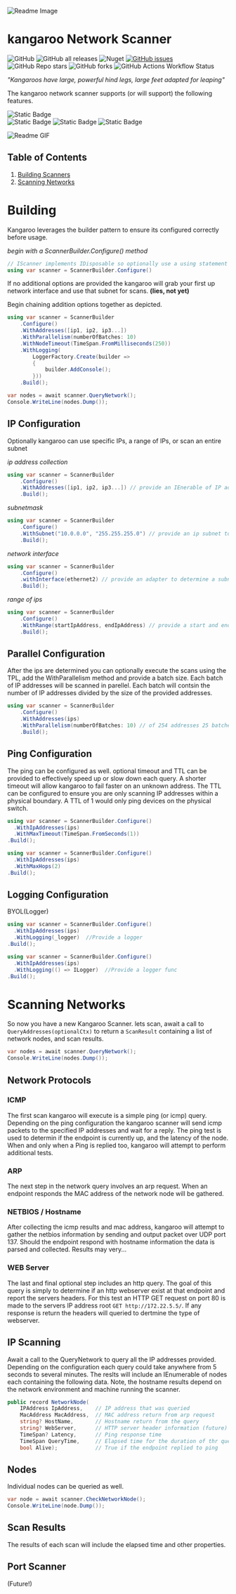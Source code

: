 ![Readme Image](./docs/kangaroo-header.png)

# kangaroo Network Scanner
![GitHub](https://img.shields.io/github/license/ewilliams0305/kangaroo) 
![GitHub all releases](https://img.shields.io/github/downloads/ewilliams0305/kangaroo/total) 
![Nuget](https://img.shields.io/nuget/dt/kangaroo)
[![GitHub issues](https://img.shields.io/github/issues/ewilliams0305/kangaroo)](https://github.com/ewilliams0305/kangaroo/issues)
![GitHub Repo stars](https://img.shields.io/github/stars/ewilliams0305/kangaroo?style=social)
![GitHub forks](https://img.shields.io/github/forks/ewilliams0305/kangaroo?style=social)
![GitHub Actions Workflow Status](https://img.shields.io/github/actions/workflow/status/ewilliams0305/Kangaroo/library.yml)


*"Kangaroos have large, powerful hind legs, large feet adapted for leaping"*


The kangaroo network scanner supports (or will support) the following features. 

![Static Badge](https://img.shields.io/badge/IP-SCAN-blue)  
![Static Badge](https://img.shields.io/badge/PORT-SCAN-green)
![Static Badge](https://img.shields.io/badge/NODE-SCAN-blue)
![Static Badge](https://img.shields.io/badge/PARELLEL-SCAN-blue)   

![Readme GIF](./docs/kangaroo-cli.gif)

## Table of Contents
1. [Building Scanners](#Building)
2. [Scanning Networks](#Scanning-Networks)

# Building
Kangaroo leverages the builder pattern to ensure its configured correctly before usage. 

*begin with a ScannerBuilder.Configure() method*
``` csharp
// IScanner implements IDisposable so optionally use a using statement
using var scanner = ScannerBuilder.Configure()
```
If no additional options are provided the kangaroo will grab your first up network interface and use that subnet for scans. **(lies, not yet)**

Begin chaining addition options together as depicted. 

``` csharp
using var scanner = ScannerBuilder
    .Configure()
    .WithAddresses([ip1, ip2, ip3...])
    .WithParallelism(numberOfBatches: 10)
    .WithNodeTimeout(TimeSpan.FromMilliseconds(250))
    .WithLogging(
        LoggerFactory.Create(builder =>
        {
            builder.AddConsole();
        }))
    .Build();

var nodes = await scanner.QueryNetwork();
Console.WriteLine(nodes.Dump());
```

## IP Configuration
Optionally kangaroo can use specific IPs, a range of IPs, or scan an entire subnet

*ip address collection*
``` csharp
using var scanner = ScannerBuilder
    .Configure()
    .WithAddresses([ip1, ip2, ip3...]) // provide an IEnerable of IP addresses
    .Build();
```

*subnetmask*
``` csharp
using var scanner = ScannerBuilder
    .Configure()
    .WithSubnet("10.0.0.0", "255.255.255.0") // provide an ip subnet to scan
    .Build();
```

*network interface*
``` csharp
using var scanner = ScannerBuilder
    .Configure()
    .withInterface(ethernet2) // provide an adapter to determine a subnet (optinal string name)
    .Build();
```

*range of ips*
``` csharp
using var scanner = ScannerBuilder
    .Configure()
    .WithRange(startIpAddress, endIpAddress) // provide a start and end address to scan a range of IPs 
    .Build();
```

## Parallel Configuration

After the ips are determined you can optionally execute the scans using the TPL, add the WithParallelism 
method and provide a batch size. Each batch of IP addresses will be scanned in parellel. Each batch will contsin the number of IP addresses divided by the size of the provided addresses. 
``` csharp
using var scanner = ScannerBuilder
    .Configure()
    .WithAddresses(ips)
    .WithParallelism(numberOfBatches: 10) // of 254 addresses 25 batches of 10 addresses will be scanned.  
    .Build();
```

## Ping Configuration
The ping can be configured as well. optional timeout and TTL can be provided to effectively speed up or slow down each query. A shorter timeout will allow kangaroo to fail faster on an unknown address. The TTL can be configured to ensure you are only scanning IP addresses within a physical boundary. A TTL of 1 would only ping devices on the physical switch. 

``` csharp
using var scanner = ScannerBuilder.Configure()
  .WithIpAddresses(ips)
  .WithMaxTimeout(TimeSpan.FromSeconds(1))
.Build();
```

``` csharp
using var scanner = ScannerBuilder.Configure()
  .WithIpAddresses(ips)
  .WithMaxHops(2)
.Build();
```

## Logging Configuration
BYOL(Logger) 

``` csharp
using var scanner = ScannerBuilder.Configure()
  .WithIpAddresses(ips)
  .WithLogging(_logger)  //Provide a logger
.Build();
```

``` csharp
using var scanner = ScannerBuilder.Configure()
  .WithIpAddresses(ips)
  .WithLogging(() => ILogger)  //Provide a logger func
.Build();
```

# Scanning Networks
So now you have a new Kangaroo Scanner. lets scan, await a call to `QueryAddresses(optionalCtx)` to return a `ScanResult` containing a list of network nodes, and scan results. 

``` csharp
var nodes = await scanner.QueryNetwork();
Console.WriteLine(nodes.Dump());
```

## Network Protocols 

### ICMP
The first scan kangaroo will execute is a simple ping (or icmp) query. 
Depending on the ping configuration the kangaroo scanner will send icmp packets 
to the specified IP addresses and wait for a reply. The ping test is used to determin if the 
endpoint is currently up, and the latency of the node. When and only when a Ping is replied 
too, kangaroo will attempt to perform additional tests. 

### ARP
The next step in the network query involves an arp request. When an endpoint responds the MAC address
of the network node will be gathered. 

### NETBIOS / Hostname
After collecting the icmp results and mac address, kangaroo will attempt to gather the netbios information by sending
and output packet over UDP port 137. Should the endpoint respond with hostname information the data is parsed and
collected. Results may very...

### WEB Server
The last and final optional step includes an http query. The goal of this query is simply to determine if an http webserver 
exist at that endpoint and report the servers headers. For this test an HTTP GET request on port 80 is made to the 
servers IP address root `GET http://172.22.5.5/`. If any response is return the headers will queried to dertmine the type of webserver. 

## IP Scanning
Await a call to the QueryNetwork to query all the IP addresses provided.  Depending on the configuration each query could take anywhere from 5 seconds to several minutes.  The reslts will include an IEnumerable of nodes each containing the following data. Note, the hostname results depend on the network environment and machine running the scanner. 

```csharp
public record NetworkNode(
    IPAddress IpAddress,    // IP address that was queried
    MacAddress MacAddress,  // MAC address return from arp request
    string? HostName,       // Hostname return from the query
    string? WebServer,      // HTTP server header information (future) 
    TimeSpan? Latency,      // Ping response time
    TimeSpan QueryTime,     // Elapsed time for the duration of thr query
    bool Alive);            // True if the endpoint replied to ping
```

## Nodes
Individual nodes can be queried as well.
``` csharp
var node = await scanner.CheckNetworkNode();
Console.WriteLine(node.Dump());
```

## Scan Results
The results of each scan will include the elapsed time and other properties.

## Port Scanner
(Future!)
